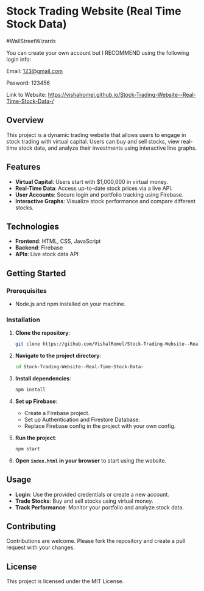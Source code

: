 # Stock Trading Website (Real Time Stock Data)

#WallStreetWizards

You can create your own account but I RECOMMEND using the following login info: 

Email: 123@gmail.com

Pasword: 123456

Link to Website: https://vishalromel.github.io/Stock-Trading-Website--Real-Time-Stock-Data-/

## Overview
This project is a dynamic trading website that allows users to engage in stock trading with virtual capital. Users can buy and sell stocks, view real-time stock data, and analyze their investments using interactive line graphs.

## Features
- **Virtual Capital**: Users start with $1,000,000 in virtual money.
- **Real-Time Data**: Access up-to-date stock prices via a live API.
- **User Accounts**: Secure login and portfolio tracking using Firebase.
- **Interactive Graphs**: Visualize stock performance and compare different stocks.

## Technologies
- **Frontend**: HTML, CSS, JavaScript
- **Backend**: Firebase
- **APIs**: Live stock data API

## Getting Started
### Prerequisites
- Node.js and npm installed on your machine.

### Installation
1. **Clone the repository**:
    ```bash
    git clone https://github.com/VishalRomel/Stock-Trading-Website--Real-Time-Stock-Data-
    ```
2. **Navigate to the project directory**:
    ```bash
    cd Stock-Trading-Website--Real-Time-Stock-Data-
    ```
3. **Install dependencies**:
    ```bash
    npm install
    ```
4. **Set up Firebase**:
    - Create a Firebase project.
    - Set up Authentication and Firestore Database.
    - Replace Firebase config in the project with your own config.

5. **Run the project**:
    ```bash
    npm start
    ```
6. **Open `index.html` in your browser** to start using the website.

## Usage
- **Login**: Use the provided credentials or create a new account.
- **Trade Stocks**: Buy and sell stocks using virtual money.
- **Track Performance**: Monitor your portfolio and analyze stock data.

## Contributing
Contributions are welcome. Please fork the repository and create a pull request with your changes.

## License
This project is licensed under the MIT License.

